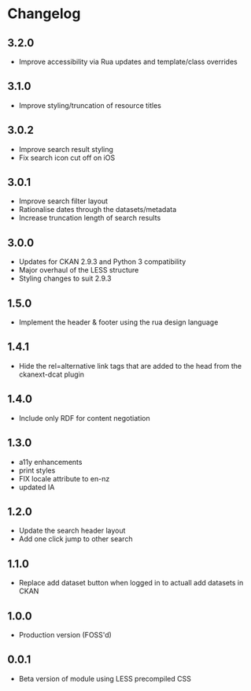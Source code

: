 # Changelog

## 3.2.0

- Improve accessibility via Rua updates and template/class overrides

## 3.1.0

- Improve styling/truncation of resource titles

## 3.0.2

- Improve search result styling
- Fix search icon cut off on iOS

## 3.0.1

- Improve search filter layout
- Rationalise dates through the datasets/metadata
- Increase truncation length of search results

## 3.0.0

- Updates for CKAN 2.9.3 and Python 3 compatibility
- Major overhaul of the LESS structure
- Styling changes to suit 2.9.3

## 1.5.0

- Implement the header & footer using the rua design language

## 1.4.1

- Hide the rel=alternative link tags that are added to the head from the ckanext-dcat plugin

## 1.4.0

- Include only RDF for content negotiation

## 1.3.0

- a11y enhancements
- print styles
- FIX locale attribute to en-nz
- updated IA

## 1.2.0

- Update the search header layout
- Add one click jump to other search

## 1.1.0

- Replace add dataset button when logged in to actuall add datasets in CKAN

## 1.0.0

- Production version (FOSS'd)

## 0.0.1

- Beta version of module using LESS precompiled CSS

